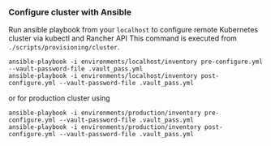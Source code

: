 ### Configure cluster with Ansible

Run ansible playbook from your `localhost` to configure remote Kubernetes cluster via kubectl and Rancher API
This command is executed from `./scripts/provisioning/cluster`.

```
ansible-playbook -i environments/localhost/inventory pre-configure.yml --vault-password-file .vault_pass.yml
ansible-playbook -i environments/localhost/inventory post-configure.yml --vault-password-file .vault_pass.yml
```

or for production cluster using

```
ansible-playbook -i environments/production/inventory pre-configure.yml --vault-password-file .vault_pass.yml
ansible-playbook -i environments/production/inventory post-configure.yml --vault-password-file .vault_pass.yml
```
